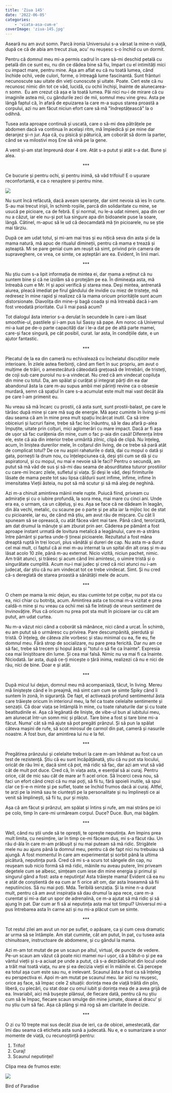 ```yaml
---
title: 'Ziua 145'
date: '2022-06-05'
categories:
    - 'viata-asa-cum-e'
coverImage: 'ziua-145.jpg'
---
```


Aseară nu am avut somn. Parcă ironia Universului s-a vărsat la mine-n viață, după ce că de abia am trecut ziua, acu' nu reușesc s-o închid cu un dormit.

Pentru că domnul meu mi-a permis cadrul în care să-mi deschid petală cu petală din ce sunt eu, nu din ce dădea bine să fiu, împart cu el intimități mici cu impact mare, pentru mine. Așa am aflat eu că nu toată lumea, când închide ochii, vede culori, forme, o întreagă lume fascinantă. Sunt frânturi necunoscute sau uitate din vieți cunoscute și uitate. Poate. Cert este că nu recunosc nimic din tot ce văd, lucidă, cu ochii închiși, înainte de alunecarea-n somn.  Eu am crezut că așa e la toată lumea. Păi nici nu-i de mirare că cu imaginile astea mii, cu gândurile zeci de mii, somnul meu vine greu. Asta pe lângă faptul că, în afară de epuizarea la care m-a supus starea proastă a corpului, azi nu am făcut niciun efort care să mă "îndreptățească" la o odihnă.

Tusea asta aproape continuă și uscată, care o să-mi dea pătrățele pe abdomen dacă va continua în același ritm, mă împiedică și pe mine dar deranjez și-n jur. Așa că, cu pisică și păturică, am coborât să dorm la parter, când se va milostivi moș Ene să vină pe la gene.

A venit și-am stat împreună doar 4 ore. Atât s-a putut și atât s-a dat. Bune și alea.

<p style="text-align: center;">***</p>

Ce bucurie și pentru ochi, și pentru inimă, să văd trifoiul! E o ușurare reconfortantă, e ca o renaștere și pentru mine.

![](images/trifoi-1024x576.jpeg)

Nu sunt încă refăcută, dacă aveam speranțe, dar simt nevoia să ies în curte. S-au mai trecut irișii, în schimb roșiile, parcă din solidaritate cu mine, se usucă pe picioare, ca de febră. E și normal, nu le-a udat nimeni, apa din cer nu a căzut, iar ele nu-și pot lua singure apa din bidoanele puse la soare, lângă. Cătinel, m-apuc să le ud că deocamdată mă țin picioarele, nu se știe mai târziu.

După ce am udat totul, și mi-am mai tras și eu nițică seva din asta și de la mama natură, mă apuc de ritualul dimineții, pentru că mama e trează și așteaptă. Mi se pare genial cum am reușit să simt, privind prin camera de supraveghere, ce vrea, ce simte, ce așteptări are ea. Evident, în linii mari.

<p style="text-align: center;">***</p>

Nu știu cum s-a lipit informația de mintea ei, dar mama a reținut că nu suntem bine și că ne izolăm să o protejăm pe ea. În dimineața asta, mă întreabă cum e Mr. H și apoi verifică și starea mea. Deși mintea, antrenată aiurea, pleacă imediat pe firul gândului de invidie cu miez de tristețe, mă redresez în mine rapid și realizez că la mama oricum prioritățile sunt acum distorsionate. Diavolița din mine-și bagă coada și mă întreabă dacă i-am fost vreodată prioritate. Cui îi mai pasă acum?

Tot dialogul ăsta interior s-a derulat în secundele în care i-am lăsat smoothie-ul, pastilele și i-am pus lui Sassy să pape. Am noroc că Universul mi-a luat pe de-o parte capacități dar i le-a dat pe de altă parte mamei, care-și face singură, pe cât posibil, curat. Iar asta, în condițiile date, e un ajutor fantastic.

<p style="text-align: center;">***</p>

Plecatul de la ea din cameră nu echivalează cu încheiatul discuțiilor mele interioare. În zilele astea fierbinți, când am fiert în suc propriu, am avut o mulțime de trăiri, o amestecătură câteodată grețoasă de întrebări, de tristeți, de coji sub care puroiul nu s-a vindecat. Nu cred că am vindecat copiluța din mine cu totul. Da, am spălat și curățat și integrat părți din ea dar abandonul ăsta la care m-au supus ambii mei părinți revine ca o obsesie murdară, semn că spațiul în care s-a acumulat este mult mai vast decât ăla pe care l-am primenit eu.

Nu vreau să mă încarc cu prostii, că asta sunt, sunt prostii-balast, pe care le târăsc după mine și care mă sug de energie. Mă așez cuminte în living și-mi dau seama că am în mine prea mult spațiu încărcat inutil. Ca să intre obiceiuri și lucruri faine, trebe să fac loc înăuntru, să le dau afară p-alea împuțite, uitate prin colțuri, mici aglomerări cu mare impact. Dacă ar fi așa de ușor să fac curățenia din mine, cum o fac p-aia din casă! Diferența între ele, este că aia din interior trebe urmărită zilnic, clipă de clipă. Nu înțeleg, acum, în liniștea durerilor mele, în colțarul din living, de ce trebe să pară atât de complicat totul? De ce nu aspiri rahaturile o dată, dai cu mopul o dată și gata, pornești la drum nou, cu înțelepciunea că, deși știi cum se dă și cu aspiratorul, și cu mopul, nu mai e nevoie să le faci? Pentru o secundă, am putut să mă văd de sus și să-mi dau seama de absurditatea tuturor prostiilor cu care-mi încarc zilele, sufletul și viața. Și deși le văd, deși firimiturile lăsate de mama peste tot sau lipsa căldurii sunt infime, infime, infime în imensitatea Vieții ăsteia, nu pot să mă scutur și să mă aleg de neghină.

Azi m-a chinuit amintirea mâinii mele rupte. Puiucă fiind, priveam cu admirație și cu o iubire profundă, la sora mea, mai mare cu cinci ani. Unde era ea, o urmam, ca un cățeluș, și eu. Așa se face că ne dădeam în leagăn, din ăla vechi, metalic, cu scaune pe o parte și pe alta iar la mijloc loc de stat cu picioarele, iar eu, de când mă știu, am avut rău de mișcare. Cu cât îi spuneam să se oprească, cu atât făcea vânt mai tare. Până când, terorizată, am dat drumul la mânuțe și am zburat prin aer. Căderea pe pământ a fost aproape instant urmată de lovitura metalică a leagănului, care m-a strâns între pământ și partea unde-ți țineai picioarele. Rezultatul a fost mâna dreaptă ruptă în trei locuri, plus vânătăi și dureri de cap. Nu asta m-a durut cel mai mult, ci faptul că ai mei m-au internat la un spital din alt oraș și m-au lăsat acolo 10 zile, până m-au externat. Nicio vizită, niciun pachet, nimic. Am trăit atunci, și trăiesc și acum când îmi amintesc, o uimire tristă și o singurătate cumplită. Acum nu-i mai judec și cred că nici atunci nu i-am judecat, dar știu că nu am vindecat tot ce trebe vindecat. Simt. Și nu cred că-s dereglată de starea proastă a sănătății mele de acum.

<p style="text-align: center;">***</p>

O chem pe mama la mic dejun, eu stau cuminte tot pe colțar, nu pot sta cu ea, nici chiar cu botnița, acum. Amintirea asta ce tocmai m-a vizitat e prea caldă-n mine și nu vreau ca ochii mei să fie întinați de vreun sentiment de învinovățire. Plus că oricum nu prea pot sta mult în picioare iar cu cât am putut, am udat curtea.

Nu m-a văzut nici când a coborât să mănânce, nici când a urcat. În schimb, eu am putut să o urmăresc cu privirea. Pare descumpănită, pierdută și tristă. O înțeleg, de câteva zile vorbesc și stau minimal cu ea, fie eu, fie domnul meu. Fără strop de socializare, nu pare prea fericită. Dar nu am ce să fac, trebe să trecem și hopul ăsta și "totul o să fie ca înainte". Expresia cea mai liniștitoare din lume. Și cea mai falsă. Nimic nu va mai fi ca înainte. Niciodată. Iar asta, după ce-ți micește o țâră inima, realizezi că nu e nici de rău, nici de bine. Doar e și atât.

<p style="text-align: center;">***</p>

După micul lui dejun, domnul meu mă acompaniază, tăcut, în living. Mereu mă liniștește când e în preajmă, mă simt cam cum se simte Spiky când îi suntem în zonă, în siguranță. De fapt, el activează profund sentimentul ăsta care trăiește oricum în interiorul meu, la fel ca toate celelalte sentimente și senzații. Că doar viața se întâmplă în mine, cu toate rahaturile dar și cu toate beatitudinile ei. Așa că legănată de liniște, de vibe-ul bun al iubitului meu, am alunecat într-un somn mic și plăcut. Tare bine a fost și tare bine mi-a făcut. Numa' cât să mă ajute să pot pregăti prânzul. Și să pun la spălat câteva mașini de rufe, să scot mirosul de carmol din pat, cameră și nasurile noastre. A fost bun, dar amintirea lui nu e la fel.

<p style="text-align: center;">***</p>

Pregătirea prânzului și celelalte treburi la care m-am înhămat au fost ca un test de rezistență. Știu că eu sunt încăpățânată, știu că nu pot sta locului, oricât de rău îmi e, dacă simt că pot, mă ridic să fac, dar azi am vrut să văd cât de mult pot duce. Cred că, în viața asta, e esențial să ai curaj. Pentru orice, cât de mic sau cât de mare ar fi acel orice. Să încerci ceva nou, să faci un efort când crezi că nu mai poți, să fii tu, fără spoieli inutile, să spui clar ce ți-e-n minte și pe suflet, toate se închid frumos dacă ai curaj. Altfel, te arzi pe la inimă sau te ciuntești pe la personalitate și nu împlinești ce ai venit să împlinești, să fii tu, pur și mișto.

Așa că am făcut și prânzul, am spălat și întins și rufe, am mai strâns pe ici pe colo, timp în care-mi urmăream corpul. Duce? Duce. Bun, mai băgăm.

<p style="text-align: center;">***</p>

Well, când nu știi unde să te oprești, te oprește neputința. Am împins prea mult limita, cu nesimțire, iar în timp ce-mi făceam duș, mi s-a făcut rău. Un rău d-ăla în care m-am prăbușit și nu mai puteam să mă ridic. Strigătele mele nu au ajuns până la domnul meu, pentru că de fapt nici nu trebuiau să ajungă. A fost momentul în care am experimentat și sorbit până la ultima picătură, neputința pură. Cred că mi s-a scurs tot sângele din cap, nu reușeam sub nicio formă să mă ridic, mâinile nu aveau putere, îmi priveam degetele cum se albesc, simțeam cum iese din mine energia și primul și singurul gând a fost: asta e neputința! Asta trăiește mama! Evident că ea nu e atât de conștientă de ea cum ar fi orice alt om, dar asta înseamnă să fii neputiincios. Să nu mai poți. Mda. Teribilă senzația. Și la mine n-a durat mult, pentru că am avut inspirația să dau drumul la apa rece, care m-a curentat și mi-a dat un spor de adrenalină, ce m-a ajutat să mă ridic și să ajung în pat. Dar cum ar fi să ai neputința asta mai tot timpul? Universul mi-a pus întrebarea asta în carne azi și nu mi-a plăcut cum se simte.

<p style="text-align: center;">***</p>

Tot restul zilei am avut un nor pe suflet, o apăsare, ca și cum ceva dramatic ar urma să se întâmple. Am stat cuminte, cât am putut, în pat, cu tusea asta chinuitoare, instructoare de abdomene, și cu gândul la mama.

Azi m-am tot mutat de pe un scaun pe altul, virtual, de puncte de vedere. Pe-un scaun am văzut că poate nici mamei nu-i ușor, că a bătut-o și pe ea vântul vieții și s-a aciuat pe unde a putut, că s-a dezrădăcinat din locul unde a trăit mai toată viața, nu are și ea decizia vieții ei în mâinile ei. Că percepe ea totul așa cum este sau nu, e irelevant. Scaunul ăsta a fost ca să înțeleg eu perspectiva ei. Apoi m-am mutat pe scaunul meu. Iar aici nu reușesc, orice aș face, să împac cele 2 situații: dorința mea de viață trăită din plin, liberă, cu plecări, cu stat doar cu omul iubit și dorința mea de a avea grijă de ea. Invariabil, aici mă bușește plânsul, de fiecare dată, pentru că nu știu cum să le împac, fiecare scaun smulge din mine jumate, doare al dracu' și nu știu cum să fac. Așa că plâng și mă rog să am claritate în decizie.

<p style="text-align: center;">***</p>

O zi cu 10 trepte mai sus decât ziua de ieri, ca de obicei, amestecată, dar îmi dau seama că eticheta asta sună a judecată. Nu e, e o sumarizare a unor momente de viață, cu recunoștință pentru:

1. Trifoi!
2. Curaj!
3. Scaunul neputinței!

Clipa mea de frumos este:

![](images/beauty-700x1024.jpeg)

Bird of Paradise
